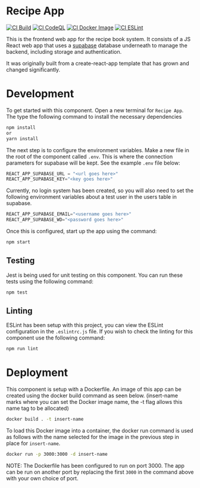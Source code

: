 # Recipe App

[![CI Build](https://github.com/MatthewNobes/recipe-book/actions/workflows/ci.js.yml/badge.svg)](https://github.com/MatthewNobes/recipe-book/actions/workflows/ci.js.yml) [![CI CodeQL](https://github.com/MatthewNobes/recipe-book/actions/workflows/codeql.yml/badge.svg)](https://github.com/MatthewNobes/recipe-book/actions/workflows/codeql.yml) [![CI Docker Image](https://github.com/MatthewNobes/recipe-book/actions/workflows/docker-image.yml/badge.svg)](https://github.com/MatthewNobes/recipe-book/actions/workflows/docker-image.yml) [![CI ESLint](https://github.com/MatthewNobes/recipe-book/actions/workflows/eslint.yml/badge.svg)](https://github.com/MatthewNobes/recipe-book/actions/workflows/eslint.yml)

This is the frontend web app for the recipe book system. It consists of a JS React web app that uses a [supabase](https://supabase.com/) database underneath to manage the backend, including storage and authentication. 

It was originally built from a create-react-app template that has grown and changed significantly. 

# Development

To get started with this component. Open a new terminal for `Recipe App`. The type the following command to install the necessary dependencies

```bash
npm install
or
yarn install
```

The next step is to configure the environment variables. Make a new file in the root of the component called `.env`. This is where the connection parameters for supabase will be kept. See the example `.env` file below:

```js
REACT_APP_SUPABASE_URL = "<url goes here>"
REACT_APP_SUPABASE_KEY="<key goes here>"
```

Currently, no login system has been created, so you will also need to set the following environment variables about a test user in the users table in supabase. 

```js
REACT_APP_SUPABASE_EMAIL="<username goes here>"
REACT_APP_SUPABASE_WD="<password goes here>"
```

Once this is configured, start up the app using the command:

```bash
npm start
```

## Testing

Jest is being used for unit testing on this component. You can run these tests using the following command:

```bash
npm test
```

## Linting 

ESLint has been setup with this project, you can view the ESLint configuration in the `.eslintrc.js` file. If you wish to check the linting for this component use the following command: 

```bash
npm run lint
```

# Deployment

This component is setup with a Dockerfile. An image of this app can be created
using the docker build command as seen below. (insert-name marks where you can
set the Docker image name, the -t flag allows this name tag to be allocated)

```bash
docker build . -t insert-name
```

To load this Docker image into a container, the docker run command is used as follows with the name selected for the image in the previous step in place for `insert-name`.

```bash
docker run -p 3000:3000 -d insert-name
```

NOTE: The Dockerfile has been configured to run on port 3000. The app can be run on another port by replacing the first `3000` in the command above with your own choice of port.
